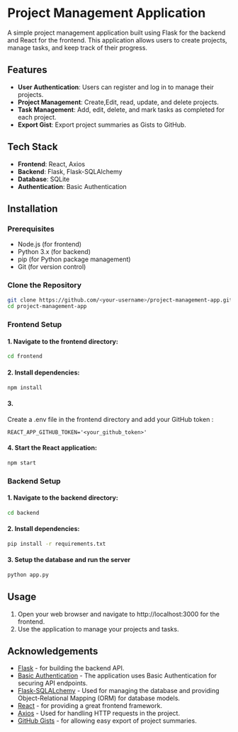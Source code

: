 # Project Management Application

A simple project management application built using Flask for the backend and React for the frontend. This application allows users to create projects, manage tasks, and keep track of their progress.

## Features

- **User Authentication**: Users can register and log in to manage their projects.
- **Project Management**: Create,Edit, read, update, and delete projects.
- **Task Management**: Add, edit, delete, and mark tasks as completed for each project.
- **Export Gist**: Export project summaries as Gists to GitHub.

## Tech Stack

- **Frontend**: React, Axios
- **Backend**: Flask, Flask-SQLAlchemy
- **Database**: SQLite
- **Authentication**: Basic Authentication

## Installation

### Prerequisites

- Node.js (for frontend)
- Python 3.x (for backend)
- pip (for Python package management)
- Git (for version control)

### Clone the Repository

```bash
git clone https://github.com/<your-username>/project-management-app.git
cd project-management-app
```
### Frontend Setup
#### 1. Navigate to the frontend directory:
```bash
cd frontend
```

#### 2. Install dependencies:
```bash
npm install
```

#### 3.
Create a .env file in the frontend directory and add your GitHub token :
```plaintext
REACT_APP_GITHUB_TOKEN='<your_github_token>'
```

#### 4. Start the React application:
```bash
npm start
```

### Backend Setup
#### 1. Navigate to the backend directory:
```bash
cd backend
```

#### 2. Install dependencies:
```bash
pip install -r requirements.txt
```

#### 3. Setup the database and run the server
```bash
python app.py
```


## Usage
1. Open your web browser and navigate to http://localhost:3000 for the frontend.
2. Use the application to manage your projects and tasks.

## Acknowledgements
- [Flask](https://flask.palletsprojects.com/) - for building the backend API.
- [Basic Authentication](https://developer.mozilla.org/en-US/docs/Web/HTTP/Authentication) - The application uses Basic Authentication for securing API endpoints.
- [Flask-SQLALchemy](https://flask-sqlalchemy.readthedocs.io/en/3.1.x/api/#module-flask_sqlalchemy) - Used for managing the database and providing Object-Relational Mapping (ORM) for database models.
- [React](https://reactjs.org/) - for providing a great frontend framework.
- [Axios](https://axios-http.com/docs/api_intro) - Used for handling HTTP requests in the project.
- [GitHub Gists](https://gist.github.com/) - for allowing easy export of project summaries.

